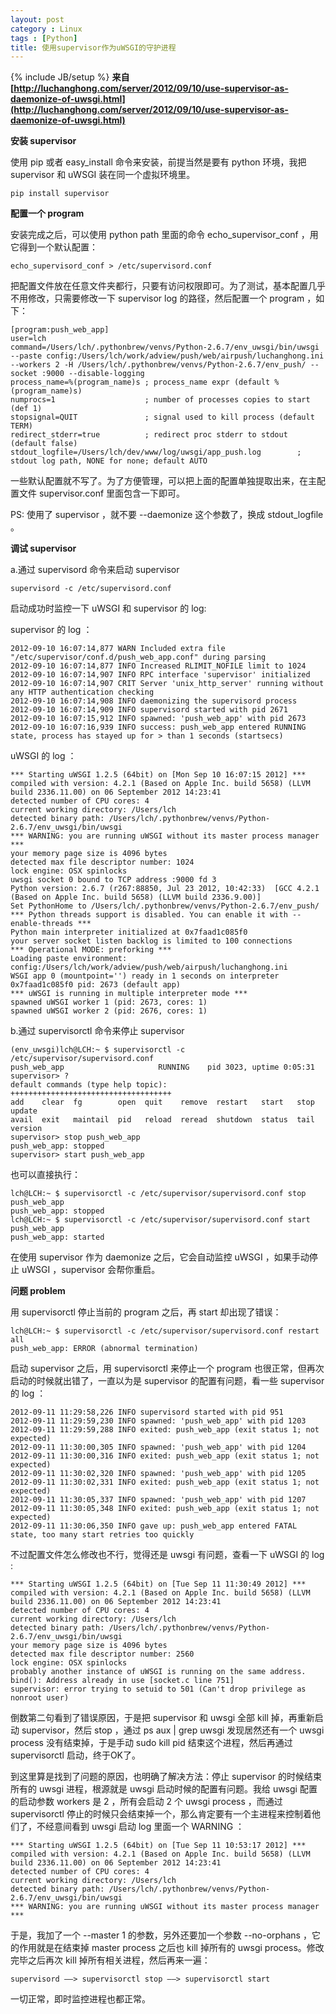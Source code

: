 ```yaml
---
layout: post
category : Linux
tags : [Python]
title: 使用supervisor作为uWSGI的守护进程
---
```

{% include JB/setup %}
**来自[http://luchanghong.com/server/2012/09/10/use-supervisor-as-daemonize-of-uwsgi.html](http://luchanghong.com/server/2012/09/10/use-supervisor-as-daemonize-of-uwsgi.html)**

**安装 supervisor**

使用 pip 或者 easy_install 命令来安装，前提当然是要有 python 环境，我把 supervisor 和 uWSGI 装在同一个虚拟环境里。

	pip install supervisor

**配置一个 program**

安装完成之后，可以使用 python path 里面的命令 echo_supervisor_conf ，用它得到一个默认配置：

	echo_supervisord_conf > /etc/supervisord.conf

把配置文件放在任意文件夹都行，只要有访问权限即可。为了测试，基本配置几乎不用修改，只需要修改一下 supervisor log 的路径，然后配置一个 program ，如下：

	[program:push_web_app]
	user=lch
	command=/Users/lch/.pythonbrew/venvs/Python-2.6.7/env_uwsgi/bin/uwsgi --paste config:/Users/lch/work/adview/push/web/airpush/luchanghong.ini --workers 2 -H /Users/lch/.pythonbrew/venvs/Python-2.6.7/env_push/ --socket :9000 --disable-logging
	process_name=%(program_name)s ; process_name expr (default %(program_name)s)
	numprocs=1                    ; number of processes copies to start (def 1)
	stopsignal=QUIT               ; signal used to kill process (default TERM)
	redirect_stderr=true          ; redirect proc stderr to stdout (default false)
	stdout_logfile=/Users/lch/dev/www/log/uwsgi/app_push.log        ; stdout log path, NONE for none; default AUTO

一些默认配置就不写了。为了方便管理，可以把上面的配置单独提取出来，在主配置文件 supervisor.conf 里面包含一下即可。

PS: 使用了 supervisor ，就不要 --daemonize 这个参数了，换成 stdout_logfile 。

**调试 supervisor**

a.通过 supervisord 命令来启动 supervisor

	supervisord -c /etc/supervisord.conf

启动成功时监控一下 uWSGI 和 supervisor 的 log:

supervisor 的 log ：

	2012-09-10 16:07:14,877 WARN Included extra file "/etc/supervisor/conf.d/push_web_app.conf" during parsing
	2012-09-10 16:07:14,877 INFO Increased RLIMIT_NOFILE limit to 1024
	2012-09-10 16:07:14,907 INFO RPC interface 'supervisor' initialized
	2012-09-10 16:07:14,907 CRIT Server 'unix_http_server' running without any HTTP authentication checking
	2012-09-10 16:07:14,908 INFO daemonizing the supervisord process
	2012-09-10 16:07:14,909 INFO supervisord started with pid 2671
	2012-09-10 16:07:15,912 INFO spawned: 'push_web_app' with pid 2673
	2012-09-10 16:07:16,939 INFO success: push_web_app entered RUNNING state, process has stayed up for > than 1 seconds (startsecs)
	
uWSGI 的 log ：

	*** Starting uWSGI 1.2.5 (64bit) on [Mon Sep 10 16:07:15 2012] ***
	compiled with version: 4.2.1 (Based on Apple Inc. build 5658) (LLVM build 2336.11.00) on 06 September 2012 14:23:41
	detected number of CPU cores: 4
	current working directory: /Users/lch
	detected binary path: /Users/lch/.pythonbrew/venvs/Python-2.6.7/env_uwsgi/bin/uwsgi
	*** WARNING: you are running uWSGI without its master process manager ***
	your memory page size is 4096 bytes
	detected max file descriptor number: 1024
	lock engine: OSX spinlocks
	uwsgi socket 0 bound to TCP address :9000 fd 3
	Python version: 2.6.7 (r267:88850, Jul 23 2012, 10:42:33)  [GCC 4.2.1 (Based on Apple Inc. build 5658) (LLVM build 2336.9.00)]
	Set PythonHome to /Users/lch/.pythonbrew/venvs/Python-2.6.7/env_push/
	*** Python threads support is disabled. You can enable it with --enable-threads ***
	Python main interpreter initialized at 0x7faad1c085f0
	your server socket listen backlog is limited to 100 connections
	*** Operational MODE: preforking ***
	Loading paste environment: config:/Users/lch/work/adview/push/web/airpush/luchanghong.ini
	WSGI app 0 (mountpoint='') ready in 1 seconds on interpreter 0x7faad1c085f0 pid: 2673 (default app)
	*** uWSGI is running in multiple interpreter mode ***
	spawned uWSGI worker 1 (pid: 2673, cores: 1)
	spawned uWSGI worker 2 (pid: 2676, cores: 1)

b.通过 supervisorctl 命令来停止 supervisor

	(env_uwsgi)lch@LCH:~ $ supervisorctl -c /etc/supervisor/supervisord.conf 
	push_web_app                     RUNNING    pid 3023, uptime 0:05:31
	supervisor> ?
	default commands (type help topic):
	++++++++++++++++++++++++++++++++++++
	add    clear  fg        open  quit    remove  restart   start   stop  update 
	avail  exit   maintail  pid   reload  reread  shutdown  status  tail  version
	supervisor> stop push_web_app 
	push_web_app: stopped
	supervisor> start push_web_app 

也可以直接执行：

	lch@LCH:~ $ supervisorctl -c /etc/supervisor/supervisord.conf stop push_web_app
	push_web_app: stopped
	lch@LCH:~ $ supervisorctl -c /etc/supervisor/supervisord.conf start push_web_app
	push_web_app: started

在使用 supervisor 作为 daemonize 之后，它会自动监控 uWSGI ，如果手动停止 uWSGI ，supervisor 会帮你重启。

**问题 problem**

用 supervisorctl 停止当前的 program 之后，再 start 却出现了错误：

	lch@LCH:~ $ supervisorctl -c /etc/supervisor/supervisord.conf restart all
	push_web_app: ERROR (abnormal termination)

启动 supervisor 之后，用 supervisorctl 来停止一个 program 也很正常，但再次启动的时候就出错了，一直以为是 supervisor 的配置有问题，看一些 supervisor 的 log ：

	2012-09-11 11:29:58,226 INFO supervisord started with pid 951
	2012-09-11 11:29:59,230 INFO spawned: 'push_web_app' with pid 1203
	2012-09-11 11:29:59,288 INFO exited: push_web_app (exit status 1; not expected)
	2012-09-11 11:30:00,305 INFO spawned: 'push_web_app' with pid 1204
	2012-09-11 11:30:00,316 INFO exited: push_web_app (exit status 1; not expected)
	2012-09-11 11:30:02,320 INFO spawned: 'push_web_app' with pid 1205
	2012-09-11 11:30:02,331 INFO exited: push_web_app (exit status 1; not expected)
	2012-09-11 11:30:05,337 INFO spawned: 'push_web_app' with pid 1207
	2012-09-11 11:30:05,348 INFO exited: push_web_app (exit status 1; not expected)
	2012-09-11 11:30:06,350 INFO gave up: push_web_app entered FATAL state, too many start retries too quickly

不过配置文件怎么修改也不行，觉得还是 uwsgi 有问题，查看一下 uWSGI 的 log :

	*** Starting uWSGI 1.2.5 (64bit) on [Tue Sep 11 11:30:49 2012] ***
	compiled with version: 4.2.1 (Based on Apple Inc. build 5658) (LLVM build 2336.11.00) on 06 September 2012 14:23:41
	detected number of CPU cores: 4
	current working directory: /Users/lch
	detected binary path: /Users/lch/.pythonbrew/venvs/Python-2.6.7/env_uwsgi/bin/uwsgi
	your memory page size is 4096 bytes
	detected max file descriptor number: 2560 
	lock engine: OSX spinlocks
	probably another instance of uWSGI is running on the same address.
	bind(): Address already in use [socket.c line 751] 
	supervisor: error trying to setuid to 501 (Can't drop privilege as nonroot user)

倒数第二句看到了错误原因，于是把 supervisor 和 uwsgi 全部 kill 掉，再重新启动 supervisor，然后 stop ，通过 ps aux | grep uwsgi 发现居然还有一个 uwsgi process 没有结束掉，于是手动 sudo kill pid 结束这个进程，然后再通过 supervisorctl 启动，终于OK了。

到这里算是找到了问题的原因，也明确了解决方法：停止 supervisor 的时候结束所有的 uwsgi 进程，根源就是 uwsgi 启动时候的配置有问题。我给 uwsgi 配置的启动参数 workers 是 2 ，所有会启动 2 个 uwsgi process ，而通过 supervisorctl 停止的时候只会结束掉一个，那么肯定要有一个主进程来控制着他们了，不经意间看到 uwsgi 启动 log 里面一个 WARNING ：

	*** Starting uWSGI 1.2.5 (64bit) on [Tue Sep 11 10:53:17 2012] ***
	compiled with version: 4.2.1 (Based on Apple Inc. build 5658) (LLVM build 2336.11.00) on 06 September 2012 14:23:41
	detected number of CPU cores: 4
	current working directory: /Users/lch
	detected binary path: /Users/lch/.pythonbrew/venvs/Python-2.6.7/env_uwsgi/bin/uwsgi
	*** WARNING: you are running uWSGI without its master process manager ***

于是，我加了一个 --master 1 的参数，另外还要加一个参数 --no-orphans ，它的作用就是在结束掉 master process 之后也 kill 掉所有的 uwsgi process。修改完毕之后再次 kill 掉所有相关进程，然后再来一遍：

	supervisord ——> supervisorctl stop ——> supervisorctl start

一切正常，即时监控进程也都正常。